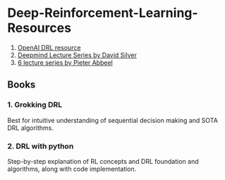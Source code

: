 # Deep-Reinforcement-Learning-Resources

1. [OpenAI DRL resource](https://spinningup.openai.com/en/latest/spinningup/rl_intro2.html)
2. [Deepmind Lecture Series by David Silver](https://www.youtube.com/watch?v=2pWv7GOvuf0&list=PLqYmG7hTraZDM-OYHWgPebj2MfCFzFObQ)
3. [6 lecture series by Pieter Abbeel](https://www.youtube.com/watch?v=2GwBez0D20A&list=PLwRJQ4m4UJjNymuBM9RdmB3Z9N5-0IlY0)

## Books

### 1. Grokking DRL 
  Best for intuitive understanding of sequential decision making and SOTA DRL algorithms.
  
### 2. DRL with python
  Step-by-step explanation of RL concepts and DRL foundation and algorithms, along with code implementation.
  
